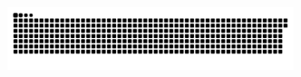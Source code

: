 <picture>
  <source media="(prefers-color-scheme: dark)" srcset="https://raw.githubusercontent.com/MarineHakobyan/MarineHakobyan/245f23759aa83f44775fb8b038c397ce6784438e/github-contribution-grid-snake-dark.svg" />
  <source media="(prefers-color-scheme: light)" srcset="https://raw.githubusercontent.com/MarineHakobyan/MarineHakobyan/245f23759aa83f44775fb8b038c397ce6784438e/github-contribution-grid-snake.svg" />
  <img alt="github-snake" src="https://raw.githubusercontent.com/MarineHakobyan/MarineHakobyan/245f23759aa83f44775fb8b038c397ce6784438e/github-contribution-grid-snake-dark.svg" />
</picture>
